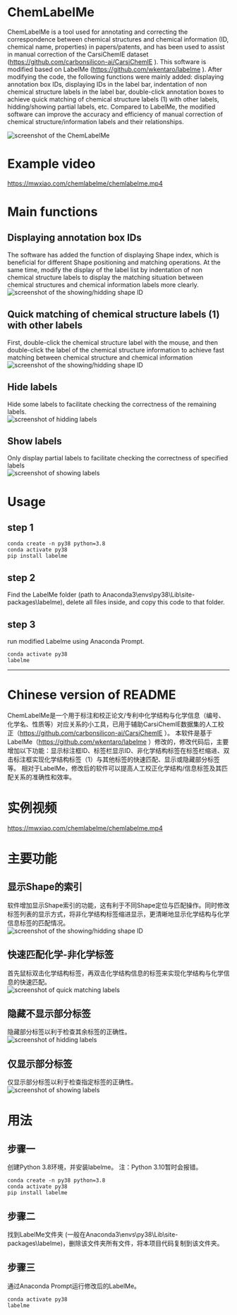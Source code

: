 # ChemLabelMe

ChemLabelMe is a tool used for annotating and correcting the correspondence between chemical structures and chemical information (ID, chemical name, properties) in papers/patents, and has been used to assist in manual correction of the CarsiChemIE dataset (https://github.com/carbonsilicon-ai/CarsiChemIE ). This software is modified based on LabelMe (https://github.com/wkentaro/labelme ). After modifying the code, the following functions were mainly added: displaying annotation box IDs, displaying IDs in the label bar, indentation of non chemical structure labels in the label bar, double-click annotation boxes to achieve quick matching of chemical structure labels (1) with other labels, hidding/showing partial labels, etc. Compared to LabelMe, the modified software can improve the accuracy and efficiency of manual correction of chemical structure/information labels and their relationships.

 ![screenshot of the ChemLabelMe](image/example.jpg "screenshot of the ChemLabelMe")


# Example video
https://mwxiao.com/chemlabelme/chemlabelme.mp4  


# Main functions
## Displaying annotation box IDs   
The software has added the function of displaying Shape index, which is beneficial for different Shape positioning and matching operations. At the same time, modify the display of the label list by indentation of non chemical structure labels to display the matching situation between chemical structures and chemical information labels more clearly.  
![screenshot of the showing/hidding shape ID](image/ShowShapeID.gif "Show/Hide Shape Index")

## Quick matching of chemical structure labels (1) with other labels    
First, double-click the chemical structure label with the mouse, and then double-click the label of the chemical structure information to achieve fast matching between chemical structure and chemical information  
![screenshot of the showing/hidding shape ID](image/QuickMatching.gif "Quick matching of chemical structure labels (1) with other labels")

## Hide labels
Hide some labels to facilitate checking the correctness of the remaining labels.  
![screenshot of hidding labels](image/HideLabels.gif "Hide labels")


## Show labels 
Only display partial labels to facilitate checking the correctness of specified labels  
![screenshot of showing labels](image/ShowLabels.gif "Show labels")


# Usage   
## step 1  
```
conda create -n py38 python=3.8  
conda activate py38  
pip install labelme  
```  

## step 2  
Find the LabelMe folder (path to Anaconda3\envs\py38\Lib\site-packages\labelme), delete all files inside, and copy this code to that folder.  

## step 3  
run modified Labelme using Anaconda Prompt.   
```   
conda activate py38  
labelme   
```  


---  
# Chinese version of README   

ChemLabelMe是一个用于标注和校正论文/专利中化学结构与化学信息（编号、化学名、性质等）对应关系的小工具，已用于辅助CarsiChemIE数据集的人工校正（https://github.com/carbonsilicon-ai/CarsiChemIE ）。 本软件是基于LabelMe（https://github.com/wkentaro/labelme ）修改的，修改代码后，主要增加以下功能：显示标注框ID、标签栏显示ID、非化学结构标签在标签栏缩进、双击标注框实现化学结构标签（1）与其他标签的快速匹配、显示或隐藏部分标签等。 相对于LabelMe，修改后的软件可以提高人工校正化学结构/信息标签及其匹配关系的准确性和效率。

# 实例视频  
https://mwxiao.com/chemlabelme/chemlabelme.mp4  


# 主要功能
## 显示Shape的索引  
软件增加显示Shape索引的功能，这有利于不同Shape定位与匹配操作。同时修改标签列表的显示方式，将非化学结构标签缩进显示，更清晰地显示化学结构与化学信息标签的匹配情况。    
![screenshot of the showing/hidding shape ID](image/ShowShapeID.gif "Show/Hide Shape Index")

## 快速匹配化学-非化学标签    
首先鼠标双击化学结构标签，再双击化学结构信息的标签来实现化学结构与化学信息的快速匹配。  
![screenshot of quick matching labels](image/QuickMatching.gif "Quick matching of chemical structure labels (1) with other labels")

## 隐藏不显示部分标签  
隐藏部分标签以利于检查其余标签的正确性。   
![screenshot of hidding labels](image/HideLabels.gif "Hide labels")


## 仅显示部分标签  
仅显示部分标签以利于检查指定标签的正确性。     
![screenshot of showing labels](image/ShowLabels.gif "Show labels")



# 用法  
## 步骤一  
创建Python 3.8环境，并安装labelme。 注：Python 3.10暂时会报错。  
```
conda create -n py38 python=3.8  
conda activate py38  
pip install labelme  
```  

## 步骤二  
找到LabelMe文件夹 (一般在Anaconda3\envs\py38\Lib\site-packages\labelme)，删除该文件夹所有文件，将本项目代码复制到该文件夹。  

## 步骤三   
通过Anaconda Prompt运行修改后的LabelMe。    
```   
conda activate py38  
labelme   
```   
